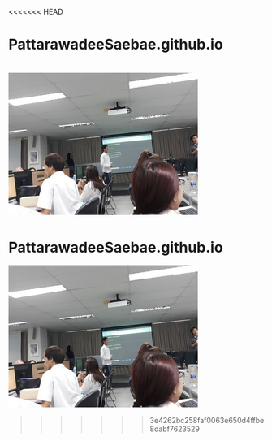 <<<<<<< HEAD
# PattarawadeeSaebae.github.io
![image](111.jpg)
=======
# PattarawadeeSaebae.github.io
![image](111.jpg)
>>>>>>> 3e4262bc258faf0063e650d4ffbe8dabf7623529
